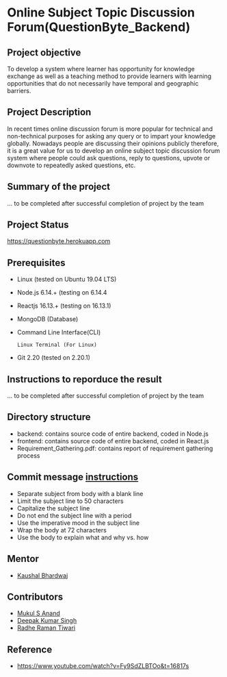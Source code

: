 
# Online Subject Topic Discussion Forum(QuestionByte_Backend)


## Project objective
To develop a system where learner has opportunity for knowledge exchange as well as a teaching method to provide learners with learning opportunities that do not necessarily have temporal and geographic barriers.
   

## Project Description
In recent times online discussion forum is more popular for technical and non-technical purposes for asking any query or to impart your knowledge globally. Nowadays people are discussing their opinions publicly therefore, it is a great value for us to develop an online subject topic discussion forum system where people could ask questions, reply to questions, upvote or downvote to repeatedly asked questions, etc. 


## Summary of the project
   ... to be completed after successful completion of project by the team
   
   
## Project Status
   https://questionbyte.herokuapp.com
 
## Prerequisites
   * Linux (tested on Ubuntu 19.04 LTS)
   * Node.js 6.14.+ (testing on 6.14.4
   * Reactjs 16.13.+ (testing on 16.13.1)
   * MongoDB (Database)
   * Command Line Interface(CLI)
   
         Linux Terminal (For Linux)
   * Git 2.20 (tested on 2.20.1)

## Instructions to reporduce the result
  ... to be completed after successful completion of project by the team
 
## Directory structure
   * backend: contains source code of entire backend, coded in Node.js
   * frontend: contains source code of entire backend, coded in React.js
   * Requirement_Gathering.pdf: contains report of requirement gathering process
   
   
## Commit message [instructions](https://chris.beams.io/posts/git-commit/)
   
   * Separate subject from body with a blank line
   * Limit the subject line to 50 characters
   * Capitalize the subject line
   * Do not end the subject line with a period
   * Use the imperative mood in the subject line
   * Wrap the body at 72 characters
   * Use the body to explain what and why vs. how
 

## Mentor
  * [Kaushal Bhardwaj](https://www.linkedin.com/in/kaushal-bhardwaj-2b4510164/)


## Contributors
   * [Mukul S Anand](https://www.linkedin.com/in/mukul-s-anand/)
   * [Deepak Kumar Singh](https://www.linkedin.com/in/deepak-kumar-singh98/)
   * [Radhe Raman Tiwari](https://www.linkedin.com/in/radhetians/)

## Reference
   * https://www.youtube.com/watch?v=Fy9SdZLBTOo&t=16817s
